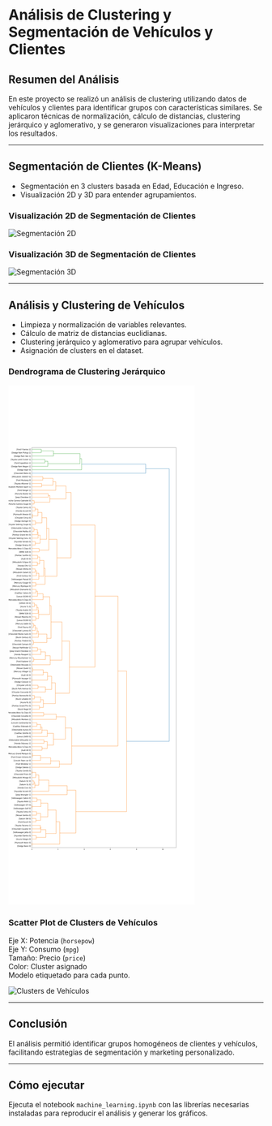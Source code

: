 # Análisis de Clustering y Segmentación de Vehículos y Clientes

## Resumen del Análisis

En este proyecto se realizó un análisis de clustering utilizando datos de vehículos y clientes para identificar grupos con características similares. Se aplicaron técnicas de normalización, cálculo de distancias, clustering jerárquico y aglomerativo, y se generaron visualizaciones para interpretar los resultados.

---

## Segmentación de Clientes (K-Means)

- Segmentación en 3 clusters basada en Edad, Educación e Ingreso.
- Visualización 2D y 3D para entender agrupamientos.

### Visualización 2D de Segmentación de Clientes

![Segmentación 2D](images/customer_segmentation_2d.png)

### Visualización 3D de Segmentación de Clientes

![Segmentación 3D](images/customer_segmentation_3d.png)

---

## Análisis y Clustering de Vehículos

- Limpieza y normalización de variables relevantes.
- Cálculo de matriz de distancias euclidianas.
- Clustering jerárquico y aglomerativo para agrupar vehículos.
- Asignación de clusters en el dataset.

### Dendrograma de Clustering Jerárquico

![Dendrograma](images/dendrogram.png)

### Scatter Plot de Clusters de Vehículos

Eje X: Potencia (`horsepow`)  
Eje Y: Consumo (`mpg`)  
Tamaño: Precio (`price`)  
Color: Cluster asignado  
Modelo etiquetado para cada punto.

![Clusters de Vehículos](https://raw.githubusercontent.com/LuisBuruato/M-L-Principles-/main/images/vehicle_clusters.png)

---

## Conclusión

El análisis permitió identificar grupos homogéneos de clientes y vehículos, facilitando estrategias de segmentación y marketing personalizado.

---

## Cómo ejecutar

Ejecuta el notebook `machine_learning.ipynb` con las librerías necesarias instaladas para reproducir el análisis y generar los gráficos.
